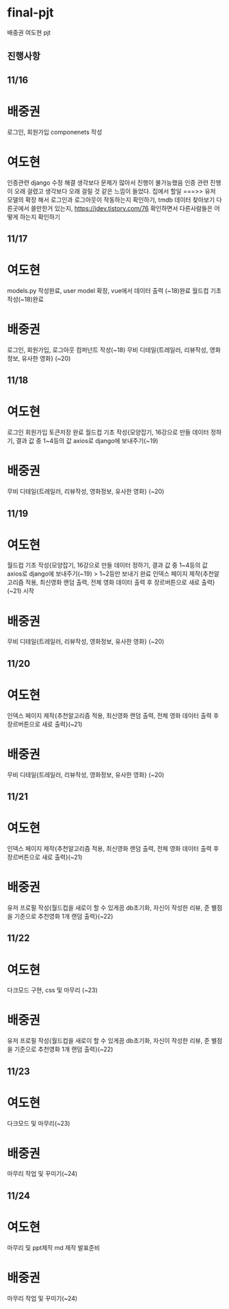 # final-pjt

배중권 여도현 pjt

## 진행사항

## 11/16
# 배중권
로그인, 회원가입 componenets 작성

# 여도현
인증관련 django 수정  해결
생각보다 문제가 많아서 진행이 불가능했음
인증 관련 진행이 오래 걸렸고 생각보다 오래 걸릴 것 같은 느낌이 들었다.
집에서 할일 ===>> 유저 모델의 확장 해서 로그인과 로그아웃이 작동하는지 확인하기, tmdb 데이터 찾아보기 다른곳에서 쓸만한거 있는지, https://jdev.tistory.com/76 확인하면서 다른사람들은 어떻게 하는지 확인하기

## 11/17
# 여도현
models.py 작성완료, user model 확장, vue에서 데이터 출력 (~18)완료
월드컵 기초 작성(~18)완료

# 배중권
로그인, 회원가입, 로그아웃 컴퍼넌트 작성(~18)
무비 디테일{트레일러, 리뷰작성, 영화정보, 유사한 영화} (~20)

## 11/18
# 여도현
로그인 회원가입 토큰저장 완료
월드컵 기초 작성{모양잡기, 16강으로 만들 데이터 정하기, 결과 값 중 1~4등의 값 axios로 django에 보내주기(~19) 

# 배중권
무비 디테일{트레일러, 리뷰작성, 영화정보, 유사한 영화} (~20)

## 11/19
# 여도현
월드컵 기초 작성{모양잡기, 16강으로 만들 데이터 정하기, 결과 값 중 1~4등의 값 axios로 django에 보내주기(~19) > 1~2등만 보내기 완료
인덱스 페이지 제작{추천알고리즘 적용, 최신영화 랜덤 출력, 전체 영화 데이터 출력 후 장르버튼으로 새로 출력}(~21) 시작

# 배중권
무비 디테일{트레일러, 리뷰작성, 영화정보, 유사한 영화} (~20)

## 11/20
# 여도현
인덱스 페이지 제작{추천알고리즘 적용, 최신영화 랜덤 출력, 전체 영화 데이터 출력 후 장르버튼으로 새로 출력}(~21)

# 배중권
무비 디테일{트레일러, 리뷰작성, 영화정보, 유사한 영화} (~20)

## 11/21
# 여도현
인덱스 페이지 제작{추천알고리즘 적용, 최신영화 랜덤 출력, 전체 영화 데이터 출력 후 장르버튼으로 새로 출력}(~21)

# 배중권
유저 프로필 작성{월드컵을 새로이 할 수 있게끔 db초기화, 자신이 작성한 리뷰, 준 별점을 기준으로 추천영화 1개 랜덤 출력}(~22)

## 11/22
# 여도현
다크모드 구현, css 및 마무리 (~23)

# 배중권
유저 프로필 작성{월드컵을 새로이 할 수 있게끔 db초기화, 자신이 작성한 리뷰, 준 별점을 기준으로 추천영화 1개 랜덤 출력}(~22)

## 11/23
# 여도현
다크모드 및 마무리(~23)

# 배중권
마무리 작업 및 꾸미기(~24)

## 11/24
# 여도현
마무리 및 ppt제작 md 제작 발표준비

# 배중권
마무리 작업 및 꾸미기(~24)

